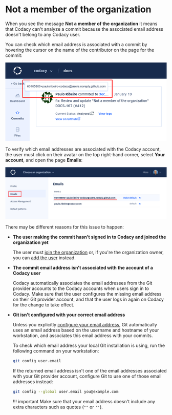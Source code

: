 # Not a member of the organization

When you see the message **Not a member of the organization** it means that Codacy can't analyze a commit because the associated email address doesn't belong to any Codacy user.

You can check which email address is associated with a commit by hovering the cursor on the name of the contributor on the page for the commit:

![Checking the email address for a commit](images/not-a-member-of-the-organization-commit.png)

To verify which email addresses are associated with the Codacy account, the user must click on their avatar on the top right-hand corner, select **Your account**, and open the page **Emails**:

![Email addresses associated with a user account](images/not-a-member-of-the-organization-account.png)

There may be different reasons for this issue to happen:

-   **The user making the commit hasn't signed in to Codacy and joined the organization yet**

    The user must [join the organization](../../organizations/managing-people.md#joining) or, if you're the organization owner, you can [add the user](../../organizations/managing-people.md#adding-people) instead.

-   **The commit email address isn't associated with the account of a Codacy user**

    Codacy automatically associates the email addresses from the Git provider accounts to the Codacy accounts when users sign in to Codacy. Make sure that the user configures the missing email address on their Git provider account, and that the user logs in again on Codacy for the change to take effect.

-   **Git isn't configured with your correct email address**

    Unless you explicitly [configure your email address](https://git-scm.com/docs/git-config#Documentation/git-config.txt-useremail), Git automatically uses an email address based on the username and hostname of your workstation, and associates this email address with your commits.

    To check which email address your local Git installation is using, run the following command on your workstation:

    ```bash
    git config user.email
    ```

    If the returned email address isn't one of the email addresses associated with your Git provider account, configure Git to use one of those email addresses instead:

    ```bash
    git config --global user.email you@example.com
    ```

    !!! important
        Make sure that your email address doesn't include any extra characters such as quotes (`""` or `''`).
